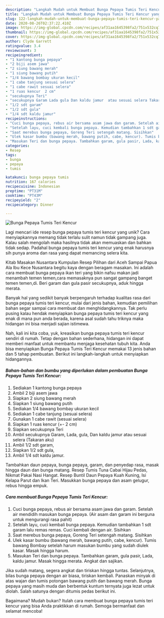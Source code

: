 ```yaml
---
description: "Langkah Mudah untuk Membuat Bunga Pepaya Tumis Teri Kencur yang Lezat Sekali"
title: "Langkah Mudah untuk Membuat Bunga Pepaya Tumis Teri Kencur yang Lezat Sekali"
slug: 122-langkah-mudah-untuk-membuat-bunga-pepaya-tumis-teri-kencur-yang-lezat-sekali
date: 2020-08-26T02:37:22.410Z
image: https://img-global.cpcdn.com/recipes/af31aa1645398fa2/751x532cq70/bunga-pepaya-tumis-teri-kencur-foto-resep-utama.jpg
thumbnail: https://img-global.cpcdn.com/recipes/af31aa1645398fa2/751x532cq70/bunga-pepaya-tumis-teri-kencur-foto-resep-utama.jpg
cover: https://img-global.cpcdn.com/recipes/af31aa1645398fa2/751x532cq70/bunga-pepaya-tumis-teri-kencur-foto-resep-utama.jpg
author: Clyde Garrett
ratingvalue: 3.4
reviewcount: 3
recipeingredient:
- "1 kantong bunga pepaya"
- "2 biji asem jawa"
- "2 siung bawang merah"
- "1 siung bawang putih"
- "1/4 bawang bombay ukuran kecil"
- "1 cabe tanjung sesuai selera"
- "1 cabe rawit sesuai selera"
- "1 ruas kencur  2 cm"
- "secukupnya Teri"
- "secukupnya Garam Lada gula Dan kaldu jamur  atau sesuai selera Takaran aku"
- "1/2 sdt garam"
- "1/2 sdt gula"
- "1/4 sdt kaldu jamur"
recipeinstructions:
- "Cuci bunga pepaya, rebus air bersama asam jawa dan garam. Setelah air mendidih masukan bunga pepaya. (Air asam dan garam ini berguna untuk mengurangi rasa pahit)"
- "Setelah layu, cuci kembali bunga pepaya. Kemudian tambahkan 1 sdt garam lalu remas remas. Cuci kembali dengan air. Sisihkan"
- "Saat merebus bunga pepaya, Goreng Teri setengah matang. Sisihkan"
- "Ulek kasar bumbu (bawang merah, bawang putih, cabe, kencur). Tumis bawang Bombay setelah harum masukan bumbu yang sudah diulek kasar. Masak hingga harum."
- "Masukan Teri dan bunga pepaya. Tambahkan garam, gula pasir, Lada, kaldu jamur. Masak hingga merata. Angkat dan sajikan."
categories:
- Resep
tags:
- bunga
- pepaya
- tumis

katakunci: bunga pepaya tumis 
nutrition: 167 calories
recipecuisine: Indonesian
preptime: "PT31M"
cooktime: "PT43M"
recipeyield: "2"
recipecategory: Dinner

---
```



![Bunga Pepaya Tumis Teri Kencur](https://img-global.cpcdn.com/recipes/af31aa1645398fa2/751x532cq70/bunga-pepaya-tumis-teri-kencur-foto-resep-utama.jpg)

Lagi mencari ide resep bunga pepaya tumis teri kencur yang unik? Cara menyiapkannya memang tidak terlalu sulit namun tidak gampang juga. Kalau salah mengolah maka hasilnya tidak akan memuaskan dan bahkan tidak sedap. Padahal bunga pepaya tumis teri kencur yang enak harusnya sih punya aroma dan rasa yang dapat memancing selera kita.

Kitab Masakan Nusantara Kumpulan Resep Pilihan dari Aceh Sampai Papua Ala Ibu Kece Nusantara begitu kaya dengan beragam masakan. Ini adalah cara membuat bunga pepaya ikan teri yang bikin nafsu makan jadi menambah temen temen,cara memasaknya pun sangat gampang banget temen temen,di. Beri garam dan gula pasir secukupnya, aduk hingga merata.

Banyak hal yang sedikit banyak berpengaruh terhadap kualitas rasa dari bunga pepaya tumis teri kencur, mulai dari jenis bahan, kemudian pemilihan bahan segar sampai cara membuat dan menghidangkannya. Tak perlu pusing kalau hendak menyiapkan bunga pepaya tumis teri kencur yang enak di mana pun anda berada, karena asal sudah tahu triknya maka hidangan ini bisa menjadi sajian istimewa.


Nah, kali ini kita coba, yuk, kreasikan bunga pepaya tumis teri kencur sendiri di rumah. Tetap dengan bahan sederhana, hidangan ini dapat memberi manfaat untuk membantu menjaga kesehatan tubuh kita. Anda bisa menyiapkan Bunga Pepaya Tumis Teri Kencur memakai 13 jenis bahan dan 5 tahap pembuatan. Berikut ini langkah-langkah untuk menyiapkan hidangannya.

<!--inarticleads1-->

##### Bahan-bahan dan bumbu yang diperlukan dalam pembuatan Bunga Pepaya Tumis Teri Kencur:

1. Sediakan 1 kantong bunga pepaya
1. Ambil 2 biji asem jawa
1. Siapkan 2 siung bawang merah
1. Siapkan 1 siung bawang putih
1. Sediakan 1/4 bawang bombay ukuran kecil
1. Sediakan 1 cabe tanjung (sesuai selera)
1. Gunakan 1 cabe rawit (sesuai selera)
1. Siapkan 1 ruas kencur (+- 2 cm)
1. Siapkan secukupnya Teri
1. Ambil secukupnya Garam, Lada, gula, Dan kaldu jamur  atau sesuai selera (Takaran aku)
1. Ambil 1/2 sdt garam,
1. Siapkan 1/2 sdt gula,
1. Ambil 1/4 sdt kaldu jamur.


Tambahkan daun pepaya, bunga pepaya, garam, dan penyedap rasa, masak hingga daun dan bunga matang. Resep Tumis Tuna Cabai Hijau Pedas, Nikmat Pakai Nasi Hangat. Resep Buntil Daun Pepaya Kuah Kuning, Isi Kelapa Parut dan Ikan Teri. Masukkan bunga pepaya dan asam gelugur, rebus hingga empuk. 

<!--inarticleads2-->

##### Cara membuat Bunga Pepaya Tumis Teri Kencur:

1. Cuci bunga pepaya, rebus air bersama asam jawa dan garam. Setelah air mendidih masukan bunga pepaya. (Air asam dan garam ini berguna untuk mengurangi rasa pahit)
1. Setelah layu, cuci kembali bunga pepaya. Kemudian tambahkan 1 sdt garam lalu remas remas. Cuci kembali dengan air. Sisihkan
1. Saat merebus bunga pepaya, Goreng Teri setengah matang. Sisihkan
1. Ulek kasar bumbu (bawang merah, bawang putih, cabe, kencur). Tumis bawang Bombay setelah harum masukan bumbu yang sudah diulek kasar. Masak hingga harum.
1. Masukan Teri dan bunga pepaya. Tambahkan garam, gula pasir, Lada, kaldu jamur. Masak hingga merata. Angkat dan sajikan.


Jika sudah matang, segera angkat dan tiriskan hingga tuntas. Selanjutnya, bilas bunga pepaya dengan air biasa, tiriskan kembali. Panaskan minyak di atas wajan dan tumis potongan bawang putih dan bawang merah. Bunga pepaya yang masih muda dan berbentuk kuntum ternyata juga lezat untuk diolah. Salah satunya dengan ditumis pedas berikut ini. 

Bagaimana? Mudah bukan? Itulah cara membuat bunga pepaya tumis teri kencur yang bisa Anda praktikkan di rumah. Semoga bermanfaat dan selamat mencoba!
